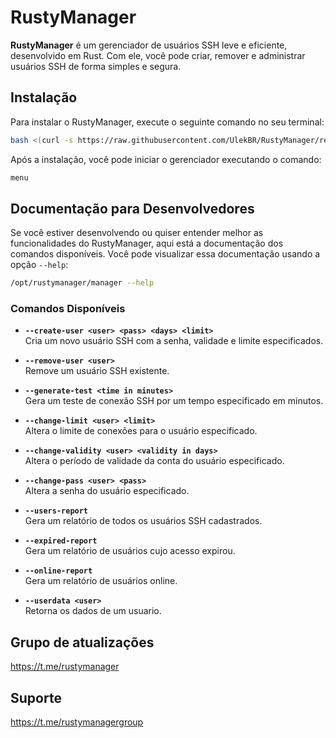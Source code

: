 # RustyManager

**RustyManager** é um gerenciador de usuários SSH leve e eficiente, desenvolvido em Rust. Com ele, você pode criar, remover e administrar usuários SSH de forma simples e segura.

## Instalação

Para instalar o RustyManager, execute o seguinte comando no seu terminal:

```bash
bash <(curl -s https://raw.githubusercontent.com/UlekBR/RustyManager/refs/heads/main/install.sh)
```

Após a instalação, você pode iniciar o gerenciador executando o comando:

```bash
menu
```

## Documentação para Desenvolvedores

Se você estiver desenvolvendo ou quiser entender melhor as funcionalidades do RustyManager, aqui está a documentação dos comandos disponíveis. Você pode visualizar essa documentação usando a opção `--help`:

```bash
/opt/rustymanager/manager --help
```

### Comandos Disponíveis

- **`--create-user <user> <pass> <days> <limit>`**  
Cria um novo usuário SSH com a senha, validade e limite especificados.

- **`--remove-user <user>`**  
Remove um usuário SSH existente.

- **`--generate-test <time in minutes>`**  
Gera um teste de conexão SSH por um tempo especificado em minutos.

- **`--change-limit <user> <limit>`**  
Altera o limite de conexões para o usuário especificado.

- **`--change-validity <user> <validity in days>`**  
Altera o período de validade da conta do usuário especificado.

- **`--change-pass <user> <pass>`**  
Altera a senha do usuário especificado.

- **`--users-report`**  
Gera um relatório de todos os usuários SSH cadastrados.

- **`--expired-report`**  
Gera um relatório de usuários cujo acesso expirou.

- **`--online-report`**  
  Gera um relatório de usuários online.

- **`--userdata <user>`**  
  Retorna os dados de um usuario.

## Grupo de atualizações
https://t.me/rustymanager

## Suporte
https://t.me/rustymanagergroup

